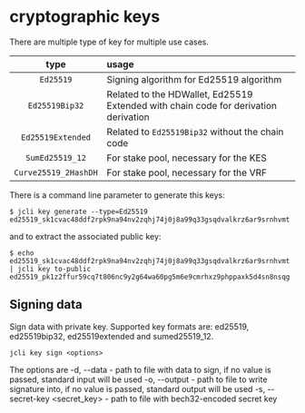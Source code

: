 # cryptographic keys

There are multiple type of key for multiple use cases.

| type | usage |
|:----:|:------|
|`Ed25519` | Signing algorithm for Ed25519 algorithm |
|`Ed25519Bip32`| Related to the HDWallet, Ed25519 Extended with chain code for derivation derivation |
|`Ed25519Extended`| Related to `Ed25519Bip32` without the chain code |
|`SumEd25519_12`| For stake pool, necessary for the KES |
|`Curve25519_2HashDH`| For stake pool, necessary for the VRF |


There is a command line parameter to generate this keys:

```
$ jcli key generate --type=Ed25519
ed25519_sk1cvac48ddf2rpk9na94nv2zqhj74j0j8a99q33gsqdvalkrz6ar9srnhvmt
```

and to extract the associated public key:

```
$ echo ed25519_sk1cvac48ddf2rpk9na94nv2zqhj74j0j8a99q33gsqdvalkrz6ar9srnhvmt | jcli key to-public
ed25519_pk1z2ffur59cq7t806nc9y2g64wa60pg5m6e9cmrhxz9phppaxk5d4sn8nsqg
```

## Signing data

Sign data with private key. Supported key formats are: ed25519, ed25519bip32, ed25519extended and
sumed25519_12.

```
jcli key sign <options>
```

The options are
-d, --data <data> - path to file with data to sign, if no value is passed, standard input will be
used
-o, --output <output> - path to file to write signature into, if no value is passed, standard output
will be used
-s, --secret-key <secret_key> - path to file with bech32-encoded secret key
